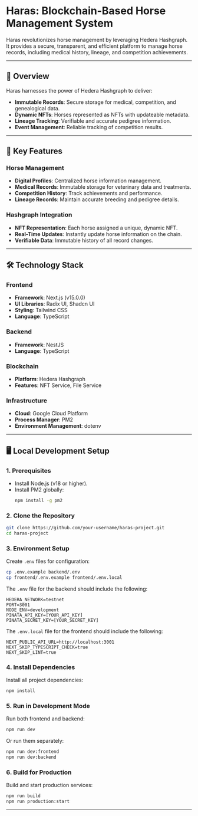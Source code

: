 # Haras: Blockchain-Based Horse Management System

Haras revolutionizes horse management by leveraging Hedera Hashgraph. It provides a secure, transparent, and efficient platform to manage horse records, including medical history, lineage, and competition achievements.

---

## 🚀 Overview

Haras harnesses the power of Hedera Hashgraph to deliver:
- **Immutable Records**: Secure storage for medical, competition, and genealogical data.
- **Dynamic NFTs**: Horses represented as NFTs with updateable metadata.
- **Lineage Tracking**: Verifiable and accurate pedigree information.
- **Event Management**: Reliable tracking of competition results.

---

## 🔑 Key Features

### Horse Management
- **Digital Profiles**: Centralized horse information management.
- **Medical Records**: Immutable storage for veterinary data and treatments.
- **Competition History**: Track achievements and performance.
- **Lineage Records**: Maintain accurate breeding and pedigree details.

### Hashgraph Integration
- **NFT Representation**: Each horse assigned a unique, dynamic NFT.
- **Real-Time Updates**: Instantly update horse information on the chain.
- **Verifiable Data**: Immutable history of all record changes.

---

## 🛠️ Technology Stack

### Frontend
- **Framework**: Next.js (v15.0.0)
- **UI Libraries**: Radix UI, Shadcn UI
- **Styling**: Tailwind CSS
- **Language**: TypeScript

### Backend
- **Framework**: NestJS
- **Language**: TypeScript

### Blockchain
- **Platform**: Hedera Hashgraph
- **Features**: NFT Service, File Service

### Infrastructure
- **Cloud**: Google Cloud Platform
- **Process Manager**: PM2
- **Environment Management**: dotenv

---

## 🖥️ Local Development Setup

### 1. Prerequisites
- Install Node.js (v18 or higher).
- Install PM2 globally:
  ```bash
  npm install -g pm2
  ```

### 2. Clone the Repository
```bash
git clone https://github.com/your-username/haras-project.git
cd haras-project
```

### 3. Environment Setup
Create `.env` files for configuration:
```bash
cp .env.example backend/.env
cp frontend/.env.example frontend/.env.local
```

The `.env` file for the backend should include the following:
```env
HEDERA_NETWORK=testnet
PORT=3001
NODE_ENV=development
PINATA_API_KEY=[YOUR_API_KEY]
PINATA_SECRET_KEY=[YOUR_SECRET_KEY]
```

The `.env.local` file for the frontend should include the following:
```env
NEXT_PUBLIC_API_URL=http://localhost:3001
NEXT_SKIP_TYPESCRIPT_CHECK=true
NEXT_SKIP_LINT=true
```

### 4. Install Dependencies
Install all project dependencies:
```bash
npm install
```

### 5. Run in Development Mode
Run both frontend and backend:
```bash
npm run dev
```
Or run them separately:
```bash
npm run dev:frontend
npm run dev:backend
```

### 6. Build for Production
Build and start production services:
```bash
npm run build
npm run production:start
```

---
